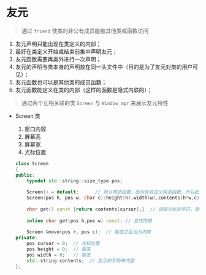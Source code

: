 # 友元

> 通过 `friend` 使类的非公有成员能被其他类或函数访问

1. 友元声明只能出现在类定义的内部；
2. 最好在类定义开始或结束前集中声明友元；
3. 友元函数需要再类外进行一次声明；
4. 友元的声明与类本身的声明放在同一头文件中（目的是为了友元对类的用户可见）；
5. 友元函数也可以是其他类的成员函数；
6. 友元函数能定义在类的内部（这样的函数是隐式内联的）；



> 通过两个互相关联的类 `Screen` 与 `Window_mgr` 来展示友元特性

* Screen 类

  1. 窗口内容
  2. 屏幕高
  3. 屏幕宽
  4. 光标位置

  ```c++
  class Screen
  {
  public:
      typedef std::string::size_type pos;
      
      Screen() = default;      // 默认构造函数，因为有自定义构造函数，所以此函数是必需的
      Screen(pos h, pos w, char c):height(h),width(w),contents(h*w,c) {} // 自定义构造函数
      
      char get() const {return contents[cursor];}  // 读取光标处字符，隐式内联
      
      inline char get(pos h,pos w) const; // 显式内联
      
      Screen &move(pos r, pos c);  // 能在之后设为内联
  private:
      pos cursor = 0;  // 光标位置
      pos height = 0;  // 窗高
      pos width = 0;   // 窗宽
      std::string contents;  // 显示的字符串内容
  };